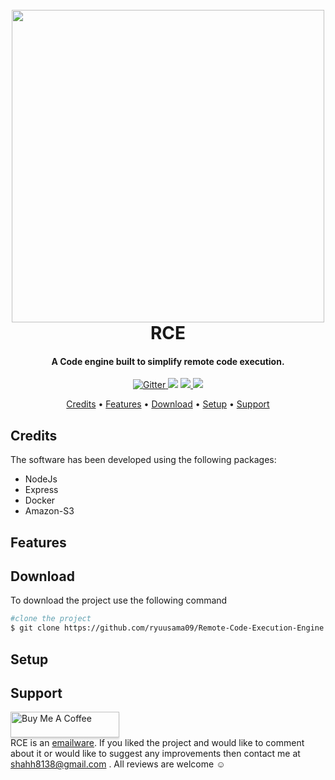 <h1 align="center">
  <br>
 <img src="https://user-images.githubusercontent.com/80237556/219677696-38938035-dd29-4a67-a541-09923ffcdf8a.jpeg" width="500">
  <br>
  RCE
  <br>
</h1>
<h4 align="center">A Code engine built to simplify remote code execution.</h4>
<p align="center">
  <a href="https://badge.fury.io/js/electron-markdownify">
    <img src="https://badge.fury.io/js/electron-markdownify.svg"
         alt="Gitter">
  </a>
  <a href="https://gitter.im/amitmerchant1990/electron-markdownify"><img src="https://badges.gitter.im/amitmerchant1990/electron-markdownify.svg"></a>
  <a href="https://saythanks.io/to/bullredeyes@gmail.com">
      <img src="https://img.shields.io/badge/SayThanks.io-%E2%98%BC-1EAEDB.svg">
  </a>
  <a href="https://www.paypal.me/AmitMerchant">
    <img src="https://img.shields.io/badge/$-donate-ff69b4.svg?maxAge=2592000&amp;style=flat">
  </a>
</p>

<p align="center">
  <a href="#Credits">Credits</a> •
  <a href="#Features">Features</a> •
  <a href="#Download">Download</a> •
   <a href="#Setup">Setup</a> •
  <a href="#Support">Support</a> 
</p>

## Credits
The software has been developed using the following packages:
<ul>
<li> NodeJs</li>
<li>Express</li>
<li>Docker</li>
<li> Amazon-S3</li>
</ul>

## Features

## Download
To download the project use the following command 
<br>
```bash
#clone the project
$ git clone https://github.com/ryuusama09/Remote-Code-Execution-Engine.git
```
## Setup

## Support
<a href="https://www.buymeacoffee.com/ryuusama9" target="_blank"><img src="https://www.buymeacoffee.com/assets/img/custom_images/purple_img.png" alt="Buy Me A Coffee" style="height: 41px !important;width: 174px !important;box-shadow: 0px 3px 2px 0px rgba(190, 190, 190, 0.5) !important;-webkit-box-shadow: 0px 3px 2px 0px rgba(190, 190, 190, 0.5) !important;" ></a>
<br>
RCE is an [emailware](https://en.wiktionary.org/wiki/emailware). If you liked the project and would like to comment about it or would like to suggest
any improvements then contact me at <shahh8138@gmail.com> . All reviews are welcome ☺


